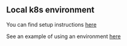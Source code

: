 ## Local k8s environment

You can find setup instructions [here](../../docs/kubernetes.md)

See an example of using an environment [here](../../docs/integration-tests/testing.md)